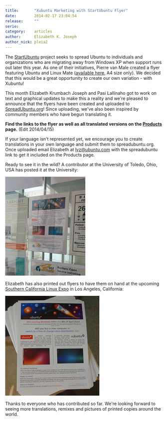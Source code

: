 ```yaml
---
title:       "Xubuntu Marketing with StartUbuntu Flyer"
date:        2014-02-17 23:04:54
release:     ""
serie:       
category:    articles
author:      Elizabeth K. Joseph
author_nick: pleia2
---
```


The [StartUbuntu](https://wiki.ubuntu.com/StartUbuntu) project seeks to spread Ubuntu to individuals and organizations who are migrating away from Windows XP when support runs out later this year. As one of their initiatives, Pierre van Male created a flyer featuring Ubuntu and Linux Mate ([available here](http://spreadubuntu.org/en/material/poster/start-ubuntu-addis-announcement), A4 size only). We decided that this would be a great opportunity to create our own variation - with Xubuntu!

This month Elizabeth Krumbach Joseph and Pasi Lallinaho got to work on text and graphical updates to make this a reality and we're pleased to announce that the flyers have been created and uploaded to [SpreadUbuntu.org](http://spreadubuntu.org/)! Since uploading, we've also been inspired by community members who have begun translating it.

**Find the links to the flyer as well as all translated versions on the [Products](http://xubuntu.org/products/ "Products") page.** (Edit 2014/04/15)

If your language isn't represented yet, we encourage you to create translations in your own language and submit them to spreadubuntu.org. Once uploaded email Elizabeth at lyz@ubuntu.com with the spreadubuntu link to get it included on the Products page.

Ready to see it in the wild? A contributor at the University of Toledo, Ohio, USA has posted it at the University:

![ohio_start_ubuntu-xubuntu](/assets/articles/2014/ohio_start_ubuntu-xubuntu.jpg)

Elizabeth has also printed out flyers to have them on hand at the upcoming [Southern California Linux Expo](https://www.socallinuxexpo.org/scale12x) in Los Angeles, California:

![california_start_ubuntu-xubuntu](/assets/articles/2014/california_start_ubuntu-xubuntu.jpg)

Thanks to everyone who has contributed so far. We're looking forward to seeing more translations, remixes and pictures of printed copies around the world.
